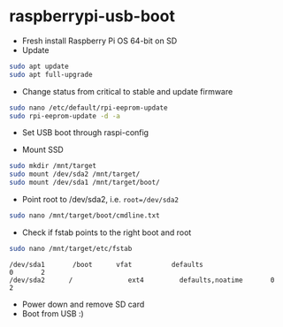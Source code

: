 # raspberrypi-usb-boot

- Fresh install Raspberry Pi OS 64-bit on SD
- Update

```sh
sudo apt update
sudo apt full-upgrade
```
- Change status from critical to stable and update firmware
```sh
sudo nano /etc/default/rpi-eeprom-update
sudo rpi-eeprom-update -d -a
```

- Set USB boot through raspi-config

- Mount SSD
```sh
sudo mkdir /mnt/target
sudo mount /dev/sda2 /mnt/target/
sudo mount /dev/sda1 /mnt/target/boot/
```

- Point root to /dev/sda2, i.e. `root=/dev/sda2`
```sh
sudo nano /mnt/target/boot/cmdline.txt
```

- Check if fstab points to the right boot and root

```sh
sudo nano /mnt/target/etc/fstab
```

```
/dev/sda1       /boot      vfat          defaults                     0       2
/dev/sda2      /              ext4         defaults,noatime       0       2
```

- Power down and remove SD card
- Boot from USB :)
